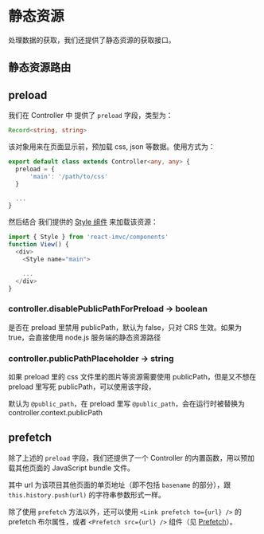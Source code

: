 # 静态资源

处理数据的获取，我们还提供了静态资源的获取接口。

## 静态资源路由

## preload

我们在 Controller 中 提供了 `preload` 字段，类型为：

```ts
Record<string, string>
```

该对象用来在页面显示前，预加载 css, json 等数据。使用方式为：

```ts
export default class extends Controller<any, any> {
  preload = {
      'main': '/path/to/css'
  }

  ...
}
```

然后结合 我们提供的 [Style 组件](./components.md#style) 来加载该资源：

```ts
import { Style } from 'react-imvc/components'
function View() {
  <div>
    <Style name="main">

    ...
  </div>
}
```

### controller.disablePublicPathForPreload -> boolean

是否在 preload 里禁用 publicPath，默认为 false，只对 CRS 生效。如果为 true，会直接使用 node.js 服务端的静态资源路径

### controller.publicPathPlaceholder -> string

如果 preload 里的 css 文件里的图片等资源需要使用 publicPath，但是又不想在 preload 里写死 publicPath，可以使用该字段，

默认为 `@public_path`，在 preload 里写 `@public_path`，会在运行时被替换为 controller.context.publicPath


## prefetch

除了上述的 `preload` 字段，我们还提供了一个 Controller 的内置函数，用以预加载其他页面的 JavaScript bundle 文件。

其中 url 为该项目其他页面的单页地址（即不包括 `basename` 的部分），跟 `this.history.push(url)` 的字符串参数形式一样。

除了使用 `prefetch` 方法以外，还可以使用 `<Link prefetch to={url} />` 的 prefetch 布尔属性，或者 `<Prefetch src={url} />` 组件（见 [Prefetch](./components.md#prefetch)）。
